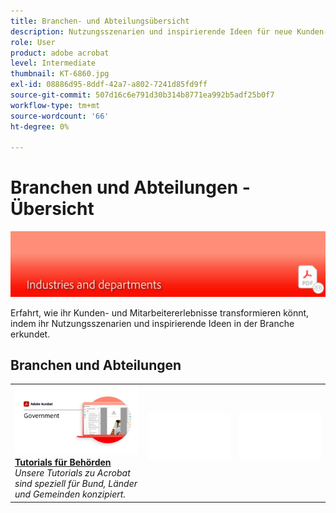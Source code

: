 ```yaml
---
title: Branchen- und Abteilungsübersicht
description: Nutzungsszenarien und inspirierende Ideen für neue Kunden- und Mitarbeitererlebnisse.
role: User
product: adobe acrobat
level: Intermediate
thumbnail: KT-6860.jpg
exl-id: 08886d95-8ddf-42a7-a802-7241d85fd9ff
source-git-commit: 507d16c6e791d30b314b8771ea992b5adf25b0f7
workflow-type: tm+mt
source-wordcount: '66'
ht-degree: 0%

---
```


# Branchen und Abteilungen - Übersicht

![Acrobat-Branchenbild](../assets/Hero-Industry.png)

Erfahrt, wie ihr Kunden- und Mitarbeitererlebnisse transformieren könnt, indem ihr Nutzungsszenarien und inspirierende Ideen in der Branche erkundet.

## Branchen und Abteilungen

<table style="table-layout:fixed">
<tr>
  <td>
    <a href="gov/gov-overview.md">
      <img alt="Tutorials für Behörden" src="../assets/Government.png" />
    </a>
    <div>
    <a href="gov/gov-overview.md"><strong>Tutorials für Behörden</strong></a>
    </div>
    <em>Unsere Tutorials zu Acrobat sind speziell für Bund, Länder und Gemeinden konzipiert.</em>
    <br>
  </td>
  <td>
   <img alt="Spacer" src="../assets/Whitespacer.png" />
    <div>
    <br>
  </td>  
  <td>
   <img alt="Spacer" src="../assets/Whitespacer.png" />
    <div>
    <br>
  </td> 
</tr>
</table>
